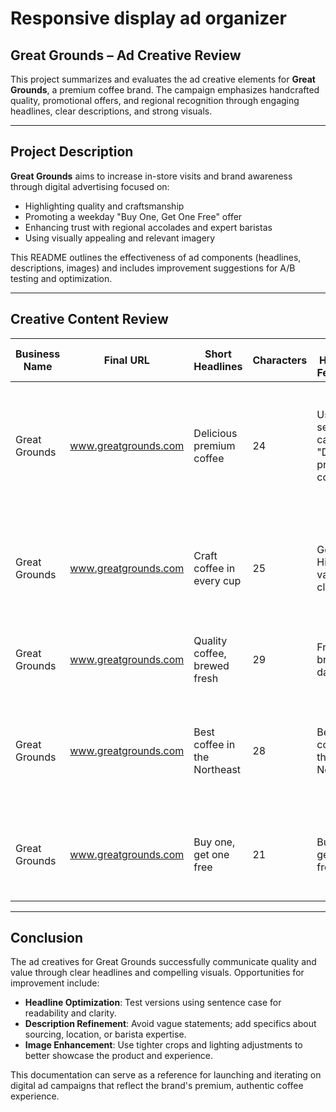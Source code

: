 # Responsive display ad organizer

## Great Grounds – Ad Creative Review

This project summarizes and evaluates the ad creative elements for **Great Grounds**, a premium coffee brand. The campaign emphasizes handcrafted quality, promotional offers, and regional recognition through engaging headlines, clear descriptions, and strong visuals.

---

## Project Description

**Great Grounds** aims to increase in-store visits and brand awareness through digital advertising focused on:

- Highlighting quality and craftsmanship
- Promoting a weekday "Buy One, Get One Free" offer
- Enhancing trust with regional accolades and expert baristas
- Using visually appealing and relevant imagery

This README outlines the effectiveness of ad components (headlines, descriptions, images) and includes improvement suggestions for A/B testing and optimization.

---

## Creative Content Review

| **Business Name** | **Final URL**              | **Short Headlines**            | **Characters** | **Short Headline Feedback**                         | **Long Headline**                                                                 | **Characters** | **Long Headline Feedback**                                                           | **Descriptions**                                                                              | **Characters** | **Description Feedback**                                                           | **Images**                | **Image Feedback**                                               |
|------------------|----------------------------|--------------------------------|----------------|-----------------------------------------------------|-----------------------------------------------------------------------------------|----------------|--------------------------------------------------------------------------------------|------------------------------------------------------------------------------------------------|----------------|------------------------------------------------------------------------------------|---------------------------|------------------------------------------------------------------|
| Great Grounds    | www.greatgrounds.com       | Delicious premium coffee       | 24             | Use sentence case: "Delicious premium coffee"       | Buy a drink, get one free weekdays between 2 and 4                                | 50             | Good clarity and promotion focus. Try: "Get 2 drinks for 1 - Weekday Special"      | Our expert baristas freshly grind our craft coffee by hand every day.                         | 69             | Good. Highlights craftsmanship and freshness.                     | Barista (Slide 1)          | Good focus on the craftsmanship angle.                           |
| Great Grounds    | www.greatgrounds.com       | Craft coffee in every cup      | 25             | Good. Highlights value clearly.                     |                                                                                   | 0              |                                                                                      | Have a drink on us! Buy one drink, get another free weekday afternoons between 2 and 4.       | 87             | Great use of promotion and clear time window.                   | Cake and coffee (Slide 2)  | Consider cropping to focus more on the drink rather than cake.   |
| Great Grounds    | www.greatgrounds.com       | Quality coffee, brewed fresh   | 29             | Freshly brewed daily                                |                                                                                   | 0              |                                                                                      | We've been crafting great coffee for a long time.                                        | 49             | Too vague. Suggest being more specific.                         | Coffee cups (Slide 3)      | Good variety. Consider brighter lighting.                        |
| Great Grounds    | www.greatgrounds.com       | Best coffee in the Northeast   | 28             | Best coffee in the Northeast                        |                                                                                   | 0              |                                                                                      | Need a coffee break? Enjoy a free drink with purchase weekday afternoons from 2 to 4.         | 86             | Strong call-to-action. Clear and timely.                        | Espresso pour (Slide 5)    | Strong visual, showcases coffee-making process                   |
| Great Grounds    | www.greatgrounds.com       | Buy one, get one free          | 21             | Buy one, get one free                               |                                                                                   | 0              |                                                                                      | Voted best coffee in the Northeast — try it free with our weekday deal.                       | 69             | Builds trust using ratings.                                     | Shopfront (Slide 6)        | Adds authenticity and brand recognition                          |

---

## Conclusion

The ad creatives for Great Grounds successfully communicate quality and value through clear headlines and compelling visuals. Opportunities for improvement include:

- **Headline Optimization**: Test versions using sentence case for readability and clarity.
- **Description Refinement**: Avoid vague statements; add specifics about sourcing, location, or barista expertise.
- **Image Enhancement**: Use tighter crops and lighting adjustments to better showcase the product and experience.

This documentation can serve as a reference for launching and iterating on digital ad campaigns that reflect the brand's premium, authentic coffee experience.
